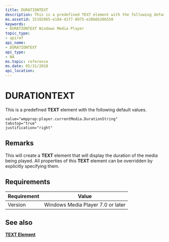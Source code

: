 ```yaml
---
title: DURATIONTEXT
description: This is a predefined TEXT element with the following default values. | DURATIONTEXT
ms.assetid: 32102065-e184-41f7-8975-e28b6b20b550
keywords:
- DURATIONTEXT Windows Media Player
topic_type:
- apiref
api_name:
- DURATIONTEXT
api_type:
- NA
ms.topic: reference
ms.date: 05/31/2018
api_location: 
---
```


# DURATIONTEXT

This is a predefined **TEXT** element with the following default values.

``` syntax
value="wmpprop:player.currentMedia.DurationString"
tabstop="true"
justification="right"
```

## Remarks

This will create a **TEXT** element that will display the duration of the media being played. All properties of this **TEXT** element can be overridden by explicitly specifying them.

## Requirements



| Requirement | Value |
|--------------------|----------------------------------------------|
| Version<br/> | Windows Media Player 7.0 or later<br/> |



## See also

<dl> <dt>

[**TEXT Element**](text-element.md)
</dt> </dl>

 

 





